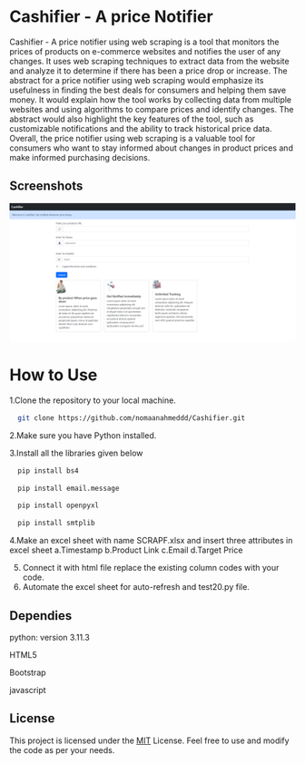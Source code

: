 # Cashifier - A price Notifier

Cashifier - A price notifier using web scraping is a tool that monitors the prices of products on e-commerce websites and notifies the user of any changes. It uses web scraping techniques to extract data from the website and analyze it to determine if there has been a price drop or increase. The abstract for a price notifier using web scraping would emphasize its usefulness in finding the best deals for consumers and helping them save money. It would explain how the tool works by collecting data from multiple websites and using algorithms to compare prices and identify changes. The abstract would also highlight the key features of the tool, such as customizable notifications and the ability to track historical price data. Overall, the price notifier using web scraping is a valuable tool for consumers who want to stay informed about changes in product prices and make informed purchasing decisions.


## Screenshots

![App Screenshot](https://github.com/nomaanahmeddd/Cashifier/blob/main/Screenshot%202023-05-21%20182639.png)

# How to Use
1.Clone the repository to your local machine.
```bash
  git clone https://github.com/nomaanahmeddd/Cashifier.git
```
2.Make sure you have Python installed.

3.Install all the libraries given below
```bash
  pip install bs4
```
```bash
  pip install email.message
```

```bash
  pip install openpyxl
```

```bash
  pip install smtplib
```

4.Make an excel sheet with name SCRAPF.xlsx and insert three attributes in excel sheet 
   a.Timestamp
   b.Product Link
   c.Email
   d.Target Price
   
5. Connect it with html file replace the existing column codes with your code.
6. Automate the excel sheet for auto-refresh and test20.py file.


## Dependies
python: version 3.11.3

HTML5

Bootstrap

javascript

## License

This project is licensed under the [MIT](https://choosealicense.com/licenses/mit/) License. Feel free to use and modify the code as per your needs.
